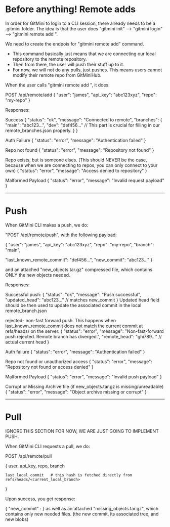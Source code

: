 # Before anything! Remote adds

In order for GitMini to login to a CLI session, there already needs to be a .gitmini folder.
The idea is that the user does "gitmini init" --> "gitmini login" --> "gitmini remote add <repo-name>".

We need to create the endpois for "gitmini remote add" command.
* This command basically just means that we are connecting our local repository to the remote repository.
* Then from there, the user will push their stuff up to it.
* For now, we will not do any pulls, just pushes. This means users cannot modify their remote repo from GitMiniHub.

When the user calls "gitmini remote add <repo-name>", it does:

POST /api/remote/add
{
  "user": "james",
  "api_key": "abc123xyz",
  "repo": "my-repo"
}

Responses:

Success
{
  "status": "ok",
  "message": "Connected to remote",
  "branches": {
    "main": "abc123...",
    "dev": "def456..."      // This part is crucial for filling in our remote_branches.json properly.
  }
}

Auth Failure
{
  "status": "error",
  "message": "Authentication failed"
}

Repo not found
{
  "status": "error",
  "message": "Repository not found"
}

Repo exists, but is someone elses. (This should NEVER be the case, 
because when we are connecting to repos, you can only connect to your own)
{
  "status": "error",
  "message": "Access denied to repository"
}

Malformed Payload
{
  "status": "error",
  "message": "Invalid request payload"
}



---

# Push

When GitMini CLI makes a push, we do:

"POST /api/remote/push", with the following payload:

{
  "user": "james",
  "api_key": "abc123xyz",
  "repo": "my-repo",
  "branch": "main",

  "last_known_remote_commit": "def456...",
  "new_commit": "abc123..."
}


and an attached "new_objects.tar.gz" compressed file, which contains
ONLY the new objects needed.

Responses:

Successful push:
{
  "status": "ok",
  "message": "Push successful",
  "updated_head": "abc123..."  // matches new_commit
}
Updated head field should be then used to update the associated commit in the local remote_branch.json


rejected- non-fast forward push.
This happens when last_known_remote_commit does not match the current commit at refs/heads/<branch>
on the server.
{
  "status": "error",
  "message": "Non-fast-forward push rejected. Remote branch has diverged.",
  "remote_head": "ghi789..."  // actual current head
}


Auth failure
{
  "status": "error",
  "message": "Authentication failed"
}

Repo not found or unauthorized access
{
  "status": "error",
  "message": "Repository not found or access denied"
}

Malformed Payload
{
  "status": "error",
  "message": "Invalid push payload"
}

Corrupt or Missing Archive file (if new_objects.tar.gz is missing/unreadable)
{
  "status": "error",
  "message": "Object archive missing or corrupt"
}


---

# Pull

IGNORE THIS SECTION FOR NOW, WE ARE JUST GOING TO IMPLEMENT PUSH.

When GitMini CLI requests a pull, we do:

POST /api/remote/pull

{
    user,
    api_key,
    repo,
    branch
    
    last_local_commit   # this hash is fetched directly from refs/heads/<current_local_branch>
}

Upon success, you get response:

{
    "new_commit" : <hash>
}
as well as an attached "missing_objects.tar.gz", which contains only new needed files. 
(the new commit, its associated tree, and new blobs)